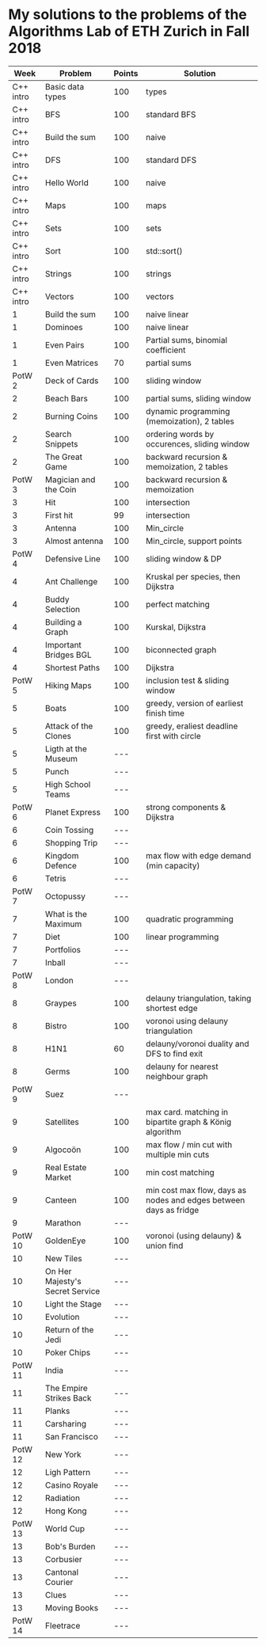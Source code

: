 # My solutions to the problems of the Algorithms Lab of ETH Zurich in Fall 2018

| Week      | Problem                         | Points | Solution                                                          |
| --------- | ------------------------------- | ------ | ----------------------------------------------------------------- |
| C++ intro | Basic data types                | 100    | types                                                             |
| C++ intro | BFS                             | 100    | standard BFS                                                      |
| C++ intro | Build the sum                   | 100    | naive                                                             |
| C++ intro | DFS                             | 100    | standard DFS                                                      |
| C++ intro | Hello World                     | 100    | naive                                                             |
| C++ intro | Maps                            | 100    | maps                                                              |
| C++ intro | Sets                            | 100    | sets                                                              |
| C++ intro | Sort                            | 100    | std::sort()                                                       |
| C++ intro | Strings                         | 100    | strings                                                           |
| C++ intro | Vectors                         | 100    | vectors                                                           |
| 1         | Build the sum                   | 100    | naive linear                                                      |
| 1         | Dominoes                        | 100    | naive linear                                                      |
| 1         | Even Pairs                      | 100    | Partial sums, binomial coefficient                                |
| 1         | Even Matrices                   | 70     | partial sums                                                      |
| PotW 2    | Deck of Cards                   | 100    | sliding window                                                    |
| 2         | Beach Bars                      | 100    | partial sums, sliding window                                      |
| 2         | Burning Coins                   | 100    | dynamic programming (memoization), 2 tables                       |
| 2         | Search Snippets                 | 100    | ordering words by occurences, sliding window                      |
| 2         | The Great Game                  | 100    | backward recursion & memoization, 2 tables                        |
| PotW 3    | Magician and the Coin           | 100    | backward recursion & memoization                                  |
| 3         | Hit                             | 100    | intersection                                                      |
| 3         | First hit                       | 99     | intersection                                                      |
| 3         | Antenna                         | 100    | Min_circle                                                        |
| 3         | Almost antenna                  | 100    | Min_circle, support points                                        |
| PotW 4    | Defensive Line                  | 100    | sliding window & DP                                               |
| 4         | Ant Challenge                   | 100    | Kruskal per species, then Dijkstra                                |
| 4         | Buddy Selection                 | 100    | perfect matching                                                  |
| 4         | Building a Graph                | 100    | Kurskal, Dijkstra                                                 |
| 4         | Important Bridges BGL           | 100    | biconnected graph                                                 |
| 4         | Shortest Paths                  | 100    | Dijkstra                                                          |
| PotW 5    | Hiking Maps                     | 100    | inclusion test & sliding window                                   |
| 5         | Boats                           | 100    | greedy, version of earliest finish time                           |
| 5         | Attack of the Clones            | 100    | greedy, eraliest deadline first with circle                       |
| 5         | Ligth at the Museum             | ---    |                                                                   |
| 5         | Punch                           | ---    |                                                                   |
| 5         | High School Teams               | ---    |                                                                   |
| PotW 6    | Planet Express                  | 100    | strong components & Dijkstra                                      |
| 6         | Coin Tossing                    | ---    |                                                                   |
| 6         | Shopping Trip                   | ---    |                                                                   |
| 6         | Kingdom Defence                 | 100    | max flow with edge demand (min capacity)                          |
| 6         | Tetris                          | ---    |                                                                   |
| PotW 7    | Octopussy                       | ---    |                                                                   |
| 7         | What is the Maximum             | 100    | quadratic programming                                             |
| 7         | Diet                            | 100    | linear programming                                                |
| 7         | Portfolios                      | ---    |                                                                   |
| 7         | Inball                          | ---    |                                                                   |
| PotW 8    | London                          | ---    |                                                                   |
| 8         | Graypes                         | 100    | delauny triangulation, taking shortest edge                       |
| 8         | Bistro                          | 100    | voronoi using delauny triangulation                               |
| 8         | H1N1                            | 60     | delauny/voronoi duality and DFS to find exit                      |
| 8         | Germs                           | 100    | delauny for nearest neighbour graph                               |
| PotW 9    | Suez                            | ---    |                                                                   |
| 9         | Satellites                      | 100    | max card. matching in bipartite graph & König algorithm           |
| 9         | Algocoön                        | 100    | max flow / min cut with multiple min cuts                         |
| 9         | Real Estate Market              | 100    | min cost matching                                                 |
| 9         | Canteen                         | 100    | min cost max flow, days as nodes and edges between days as fridge |
| 9         | Marathon                        | ---    |                                                                   |
| PotW 10   | GoldenEye                       | 100    | voronoi (using delauny) & union find                              |
| 10        | New Tiles                       | ---    |                                                                   |
| 10        | On Her Majesty's Secret Service | ---    |                                                                   |
| 10        | Light the Stage                 | ---    |                                                                   |
| 10        | Evolution                       | ---    |                                                                   |
| 10        | Return of the Jedi              | ---    |                                                                   |
| 10        | Poker Chips                     | ---    |                                                                   |
| PotW 11   | India                           | ---    |                                                                   |
| 11        | The Empire Strikes Back         | ---    |                                                                   |
| 11        | Planks                          | ---    |                                                                   |
| 11        | Carsharing                      | ---    |                                                                   |
| 11        | San Francisco                   | ---    |                                                                   |
| PotW 12   | New York                        | ---    |                                                                   |
| 12        | Ligh Pattern                    | ---    |                                                                   |
| 12        | Casino Royale                   | ---    |                                                                   |
| 12        | Radiation                       | ---    |                                                                   |
| 12        | Hong Kong                       | ---    |                                                                   |
| PotW 13   | World Cup                       | ---    |                                                                   |
| 13        | Bob's Burden                    | ---    |                                                                   |
| 13        | Corbusier                       | ---    |                                                                   |
| 13        | Cantonal Courier                | ---    |                                                                   |
| 13        | Clues                           | ---    |                                                                   |
| 13        | Moving Books                    | ---    |                                                                   |
| PotW 14   | Fleetrace                       | ---    |                                                                   |
